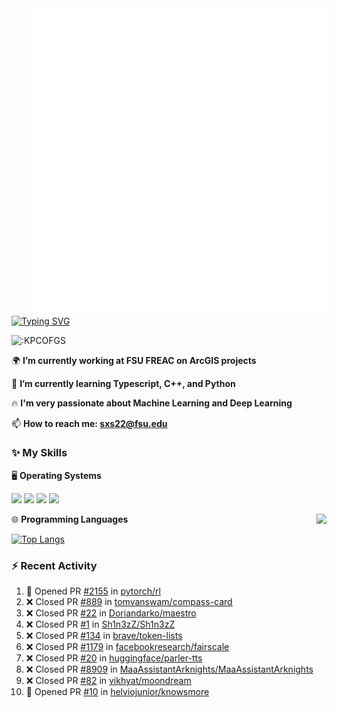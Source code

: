 <img align="right" width="470" src="github-metrics.svg">

[![Typing SVG](https://readme-typing-svg.herokuapp.com?duration=2500&vCenter=true&width=200&height=40&lines=Hello+World+👋)](https://git.io/typing-svg)

<img src="https://count.getloli.com/get/@:KPCOFGS" alt=":KPCOFGS" />

🌍 **I’m currently working at FSU FREAC on ArcGIS projects**

🌱 **I’m currently learning Typescript, C++, and Python**

🔥 **I'm very passionate about Machine Learning and Deep Learning**

📫 **How to reach me: sxs22@fsu.edu**

### ✨ **My Skills**

🖥️ **Operating Systems**

[![](https://img.shields.io/badge/-Linux-4fc08d?style=flat-square&logo=Linux&logoColor=fff)](https://www.linuxfoundation.org/)
[![](https://img.shields.io/badge/LinuxMint-47A248?style=flat-square&logo=linuxmint&logoColor=fff)](https://linuxmint.com/)
[![](https://img.shields.io/badge/Windows11-0078d6?style=flat-square&logo=windows&logoColor=fff)](https://www.microsoft.com/software-download/windows11)
[![](https://img.shields.io/badge/Ubuntu-E95420?style=flat-square&logo=ubuntu&logoColor=white)](https://ubuntu.com/download)

<a>
    <img align="right" src="https://github-readme-stats.vercel.app/api?username=KPCOFGS&theme=tokyonight&show_icons=true&show=reviews,prs_merged,prs_merged_percentage">
</a>

🌐 **Programming Languages**

[![Top Langs](https://github-readme-stats.vercel.app/api/top-langs/?username=KPCOFGS&theme=tokyonight)](https://github.com/anuraghazra/github-readme-stats)

### ⚡ **Recent Activity**
<!--START_SECTION:activity-->
1. 💪 Opened PR [#2155](https://github.com/pytorch/rl/pull/2155) in [pytorch/rl](https://github.com/pytorch/rl)
2. ❌ Closed PR [#889](https://github.com/tomvanswam/compass-card/pull/889) in [tomvanswam/compass-card](https://github.com/tomvanswam/compass-card)
3. ❌ Closed PR [#22](https://github.com/Doriandarko/maestro/pull/22) in [Doriandarko/maestro](https://github.com/Doriandarko/maestro)
4. ❌ Closed PR [#1](https://github.com/Sh1n3zZ/Sh1n3zZ/pull/1) in [Sh1n3zZ/Sh1n3zZ](https://github.com/Sh1n3zZ/Sh1n3zZ)
5. ❌ Closed PR [#134](https://github.com/brave/token-lists/pull/134) in [brave/token-lists](https://github.com/brave/token-lists)
6. ❌ Closed PR [#1179](https://github.com/facebookresearch/fairscale/pull/1179) in [facebookresearch/fairscale](https://github.com/facebookresearch/fairscale)
7. ❌ Closed PR [#20](https://github.com/huggingface/parler-tts/pull/20) in [huggingface/parler-tts](https://github.com/huggingface/parler-tts)
8. ❌ Closed PR [#8909](https://github.com/MaaAssistantArknights/MaaAssistantArknights/pull/8909) in [MaaAssistantArknights/MaaAssistantArknights](https://github.com/MaaAssistantArknights/MaaAssistantArknights)
9. ❌ Closed PR [#82](https://github.com/vikhyat/moondream/pull/82) in [vikhyat/moondream](https://github.com/vikhyat/moondream)
10. 💪 Opened PR [#10](https://github.com/helviojunior/knowsmore/pull/10) in [helviojunior/knowsmore](https://github.com/helviojunior/knowsmore)
<!--END_SECTION:activity-->
